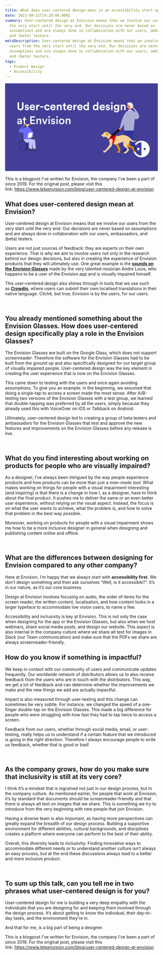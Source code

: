 ```yaml
---
title: What does user-centered design mean in an accessibility start-up?
date: 2021-08-21T14:29:00.000Z
summary: User-centered design at Envision means that we involve our users from
  the very start until the very end. Our decisions are never based on
  assumptions and are always done in collaboration with our users, ambassadors,
  and (beta) testers.
metaDescription: User-centered design at Envision means that we involve our
  users from the very start until the very end. Our decisions are never based on
  assumptions and are always done in collaboration with our users, ambassadors,
  and (beta) testers.
tags:
  - Product Design
  - Accessibility
---
```

![Illustration of a person in a wheelchair using the Envision Glasses and a person with a guide dog on the right also using the Envision Glasses. Text in between the two people says ‘User-centered design at Envision’ with the Envision logo on the right-bottom.](/src/assets/img/usercentreddesign.webp)

This is a blogpost I’ve written for Envision, the company I’ve been a part of since 2019. For the original post, please visit this link: <https://www.letsenvision.com/blog/user-centered-design-at-envision>

## What does user-centered design mean at Envision?

User-centered design at Envision means that we involve our users from the very start until the very end. Our decisions are never based on assumptions and are always done in collaboration with our users, ambassadors, and (beta) testers.

Users are not just sources of feedback: they are experts on their own experience. That is why we aim to involve users not only in the research behind our design decisions, but also in creating the experience of Envision products that they will ultimately use. One great example is the **[sounds on the Envision Glasses](https://youtu.be/lMVh820oxFU)** made by the very talented musician Andre Louis, who happens to be a user of the Envision app and is visually impaired himself.

This user-centered design also shines through in tools that we use such as **[Crowdin](http://envision.crowdin.com/)**, where users can submit their own localised translations in their native language. Cliché, but true; Envision is by the users, for our users.

‍

## You already mentioned something about the Envision Glasses. How does user-centered design specifically play a role in the Envision Glasses?

The Envision Glasses are built on the Google Glass, which does not support screenreader. Therefore the software for the Envision Glasses had to be built from the ground up and also specifically designed for our target group of visually impaired people. User-centered design was the key element in creating the user experience that is now on the Envision Glasses.

This came down to testing with the users and once again avoiding assumptions. To give you an example: in the beginning, we assumed that doing a single-tap to access a screen made the most sense. After A/B-testing two versions of the Envision Glasses with a test group, we learned that double-tapping was preferred by all the users, simply because they already used this with VoiceOver on iOS or Talkback on Android.

Ultimately, user-centered design led to creating a group of beta testers and ambassadors for the Envision Glasses that test and approve the new features and improvements on the Envision Glasses before any release is live.

‍

## What do you find interesting about working on products for people who are visually impaired?

As a designer, I’ve always been intrigued by the way people experience products and how products can be more than just a *man-made tool*. What makes working on things for people with a visual impairment interesting (and inspiring) is that there is a change in how I, as a designer, have to think about the final product. It pushes me to deliver the same or an even better user experience, without relying on the visual aspect. Instead, the focus is on what the user wants to achieve, what the problem is, and how to solve that problem in the best way possible.

Moreover, working on products for people with a visual impairment shows me how to be a more inclusive designer in general when designing and publishing content online and offline.

‍

## What are the differences between designing for Envision compared to any other company?

Here at Envision, I’m happy that we always start with **accessibility first.** We don’t design something and then ask ourselves “Well, is it accessible?”. It’s in our nature, as it’s our core business.

Design at Envision involves focusing on audio, the order of items for the screen reader, the written content, localisation, and how content looks in a larger typeface to accommodate low vision users, to name a few.

Accessibility and inclusivity is key at Envision. This is not only the case when designing for the app or the Envision Glasses, but also when we host webinars, share social media posts, and design our website. This aspect is also internal in the company culture where we share alt text for images in Slack (our Team communication) and make sure that the PDFs we share are always screenreader-friendly.‍

## How do you know if something is impactful?

We keep in contact with our community of users and communicate updates frequently. Our worldwide network of distributors allows us to also receive feedback from the users who are in touch with the distributors. This way, we get a lot of feedback and can determine whether the improvements we make and the new things we add are actually impactful.

Impact is also measured through user-testing and this change can sometimes be very subtle. For instance, we changed the speed of a one-finger double-tap on the Envision Glasses. This made a big difference for people who were struggling with how fast they had to tap twice to access a screen.

Feedback from our users, whether through social media, email, or user-testing, really helps us to understand if a certain feature that we introduced is going in the right direction. Therefore I always encourage people to write us feedback, whether that is good or bad!

‍

## As the company grows, how do you make sure that inclusivity is still at its very core?

I think it’s a mindset that is ingrained not just in our design process, but in the company culture. As mentioned earlier, for people that work at Envision, it’s by standard that documents should be screenreader-friendly and that there is always alt text on images that we share. This is something we try to introduce from the very beginning with new people that join Envision.

Having a diverse team is also important, as having more perspectives can greatly expand the breadth of our design process. Building a supportive environment for different abilities, cultural backgrounds, and disciplines creates a platform where everyone can perform to the best of their ability.

Overall, this diversity leads to inclusivity. Finding innovative ways to accommodate different needs or to understand another culture isn’t always an easy process, but at the end these discussions always lead to a better and more inclusive product.

‍

## To sum up this talk, can you tell me in two phrases what user-centered design is for you?

User-centered design for me is building a very deep empathy with the individuals that you are designing for and keeping them involved through the design process. It’s about getting to know the individual, their day-to-day tasks, and the environment they’re in.

And that for me, is a big part of being a designer.

This is a blogpost I’ve written for Envision, the company I’ve been a part of since 2019. For the original post, please visit this link: <https://www.letsenvision.com/blog/user-centered-design-at-envision>